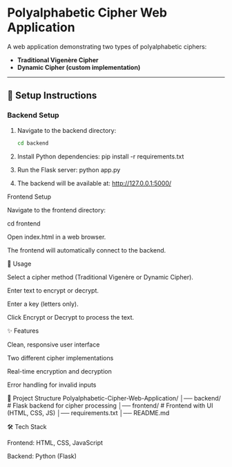 # Polyalphabetic Cipher Web Application

A web application demonstrating two types of polyalphabetic ciphers:

- **Traditional Vigenère Cipher**
- **Dynamic Cipher (custom implementation)**

---

## 🚀 Setup Instructions

### Backend Setup
1. Navigate to the backend directory:
   ```bash
   cd backend
2. Install Python dependencies:
   pip install -r requirements.txt

3. Run the Flask server:
   python app.py

4. The backend will be available at:
   http://127.0.0.1:5000/

Frontend Setup

Navigate to the frontend directory:

cd frontend


Open index.html in a web browser.

The frontend will automatically connect to the backend.

🎯 Usage

Select a cipher method (Traditional Vigenère or Dynamic Cipher).

Enter text to encrypt or decrypt.

Enter a key (letters only).

Click Encrypt or Decrypt to process the text.

✨ Features

Clean, responsive user interface

Two different cipher implementations

Real-time encryption and decryption

Error handling for invalid inputs

📂 Project Structure
Polyalphabetic-Cipher-Web-Application/
│── backend/        # Flask backend for cipher processing
│── frontend/       # Frontend with UI (HTML, CSS, JS)
│── requirements.txt
│── README.md

🛠️ Tech Stack

Frontend: HTML, CSS, JavaScript

Backend: Python (Flask)
